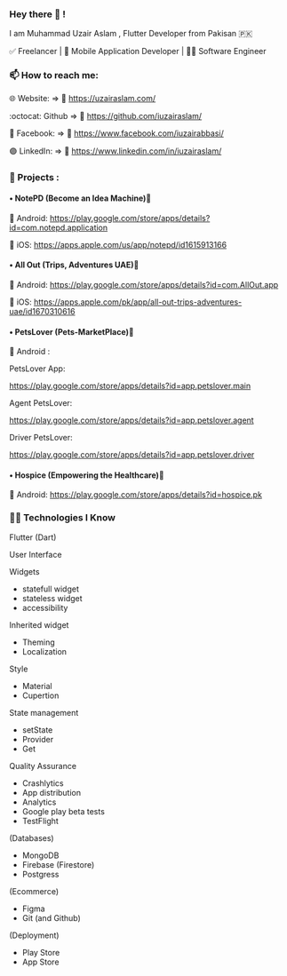 ### Hey there 👋 !

I am Muhammad Uzair Aslam , Flutter Developer from Pakisan 🇵🇰 

✅ Freelancer | 📱 Mobile Application Developer | 👨‍💻 Software Engineer

### 📫 How to reach me:

🌐 Website: => 🔗 https://uzairaslam.com/

:octocat: Github => 🔗 https://github.com/iuzairaslam/

🔵 Facebook: => 🔗 https://www.facebook.com/iuzairabbasi/

🟣 LinkedIn: => 🔗 https://www.linkedin.com/in/iuzairaslam/


### 🏅 Projects :

#### • NotePD (Become an Idea Machine)🔗

🤖 Android: https://play.google.com/store/apps/details?id=com.notepd.application

 iOS: https://apps.apple.com/us/app/notepd/id1615913166


#### • All Out (Trips, Adventures UAE)🔗

🤖 Android: https://play.google.com/store/apps/details?id=com.AllOut.app

 iOS: https://apps.apple.com/pk/app/all-out-trips-adventures-uae/id1670310616


#### • PetsLover (Pets-MarketPlace)🔗

🤖 Android  : 

PetsLover App:

https://play.google.com/store/apps/details?id=app.petslover.main

Agent PetsLover:

https://play.google.com/store/apps/details?id=app.petslover.agent

Driver PetsLover:

https://play.google.com/store/apps/details?id=app.petslover.driver

#### • Hospice (Empowering the Healthcare)🔗

🤖 Android: https://play.google.com/store/apps/details?id=hospice.pk


### 🧑‍💻 Technologies I Know 

Flutter (Dart)

User Interface

Widgets

* statefull widget
* stateless widget
* accessibility

Inherited widget

* Theming
* Localization

Style

* Material
* Cupertion

State management

* setState
* Provider
* Get

Quality Assurance

* Crashlytics
* App distribution
* Analytics
* Google play beta tests
* TestFlight

 (Databases)

* MongoDB
* Firebase (Firestore)
* Postgress

(Ecommerce)

* Figma
* Git (and Github)

 (Deployment)

* Play Store
* App Store

